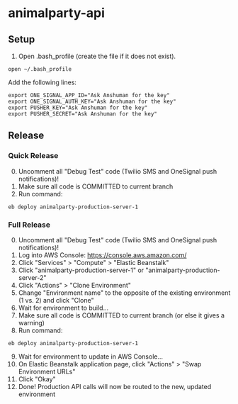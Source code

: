 # animalparty-api

## Setup
1. Open .bash_profile (create the file if it does not exist).
````
open ~/.bash_profile
````
Add the following lines:
````
export ONE_SIGNAL_APP_ID="Ask Anshuman for the key"
export ONE_SIGNAL_AUTH_KEY="Ask Anshuman for the key"
export PUSHER_KEY="Ask Anshuman for the key"
export PUSHER_SECRET="Ask Anshuman for the key"
````

## Release
### Quick Release
0. Uncomment all "Debug Test" code (Twilio SMS and OneSignal push notifications)!
1. Make sure all code is COMMITTED to current branch
1. Run command:
````
eb deploy animalparty-production-server-1
````

### Full Release
0. Uncomment all "Debug Test" code (Twilio SMS and OneSignal push notifications)!
1. Log into AWS Console: https://console.aws.amazon.com/
2. Click "Services" > "Compute" > "Elastic Beanstalk"
3. Click "animalparty-production-server-1" or "animalparty-production-server-2"
4. Click "Actions" > "Clone Environment"
5. Change "Environment name" to the opposite of the existing environment (1 vs. 2) and click "Clone"
6. Wait for environment to build...
7. Make sure all code is COMMITTED to current branch (or else it gives a warning)
8. Run command:
````
eb deploy animalparty-production-server-1
````
9. Wait for environment to update in AWS Console...
10. On Elastic Beanstalk application page, click "Actions" > "Swap Environment URLs"
11. Click "Okay"
12. Done! Production API calls will now be routed to the new, updated environment
